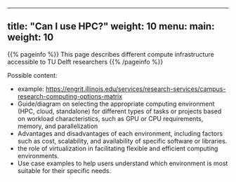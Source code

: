 
---
title: "Can I use HPC?"
weight: 10
menu:
  main:
    weight: 10
---

{{% pageinfo %}}
This page describes different compute infrastructure accessible to TU Delft researchers 
{{% /pageinfo %}}


Possible content:

* example: https://engrit.illinois.edu/services/research-services/campus-research-computing-options-matrix 
* Guide/diagram on selecting the appropriate computing environment (HPC, cloud, standalone) for different types of tasks or projects based on workload characteristics, such as GPU or CPU requirements, memory, and parallelization
* Advantages and disadvantages of each environment, including factors such as cost, scalability, and availability of specific software or libraries.
* the role of virtualization in facilitating flexible and efficient computing environments.
* Use case examples to help users understand which environment is most suitable for their specific needs.


